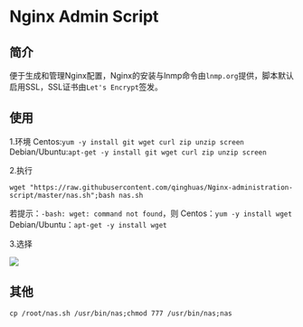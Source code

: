 # Nginx Admin Script

简介
---
便于生成和管理Nginx配置，Nginx的安装与lnmp命令由`lnmp.org`提供，脚本默认启用SSL，SSL证书由`Let's Encrypt`签发。

使用
---
1.环境
Centos:`yum -y install git wget curl zip unzip screen`
Debian/Ubuntu:`apt-get -y install git wget curl zip unzip screen`

2.执行
```
wget "https://raw.githubusercontent.com/qinghuas/Nginx-administration-script/master/nas.sh";bash nas.sh
```
若提示：`-bash: wget: command not found`，则
Centos：`yum -y install wget`
Debian/Ubuntu：`apt-get -y install wget`  

3.选择   
   
![](https://raw.githubusercontent.com/qinghuas/Nginx-Admin-Script/master/V.1.3.png)

其他
---
```
cp /root/nas.sh /usr/bin/nas;chmod 777 /usr/bin/nas;nas
```
